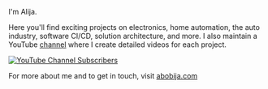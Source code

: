 I'm Alija.

Here you'll find exciting projects on electronics, home automation, the auto industry, software CI/CD, solution architecture, and more. I also maintain a YouTube [channel](https://youtube.com/@abobija) where I create detailed videos for each project.

[![YouTube Channel Subscribers](https://img.shields.io/youtube/channel/subscribers/UCzh3Yw1KNcbXUHOBK_AzquQ?style=for-the-badge&logo=youtube)](https://youtube.com/@abobija)

For more about me and to get in touch, visit [abobija.com](https://abobija.com)

<!--
---
![Alija's github stats](https://github-readme-stats.vercel.app/api/top-langs/?username=abobija&layout=compact&hide=html,css,cmake,makefile,scss,objective-c,batchfile&theme=radical&hide_border=true&border_radius=0&langs_count=10&cache_seconds=1800)
-->
